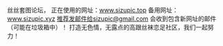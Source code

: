 丝丝套图论坛，
正在使用的网址：www.sizupic.top
备用网址：www.sizupic.xyz
推荐发邮件给sizupic@gmail.com  会收到包含新网址的邮件（可能在垃圾箱中）！
打造无色情，无露点的高跟丝袜恋足社区，我们一起努力！
